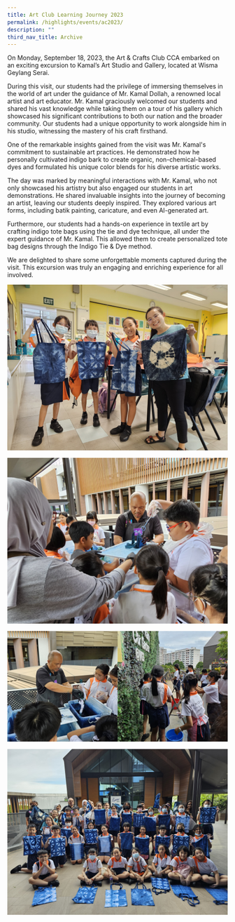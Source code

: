 ```yaml
---
title: Art Club Learning Journey 2023
permalink: /highlights/events/ac2023/
description: ""
third_nav_title: Archive
---
```

On Monday, September 18, 2023, the Art & Crafts Club CCA embarked on an exciting excursion to Kamal’s Art Studio and Gallery, located at Wisma Geylang Serai.

During this visit, our students had the privilege of immersing themselves in the world of art under the guidance of Mr. Kamal Dollah, a renowned local artist and art educator. Mr. Kamal graciously welcomed our students and shared his vast knowledge while taking them on a tour of his gallery which showcased his significant contributions to both our nation and the broader community. Our students had a unique opportunity to work alongside him in his studio, witnessing the mastery of his craft firsthand.

One of the remarkable insights gained from the visit was Mr. Kamal's commitment to sustainable art practices. He demonstrated how he personally cultivated indigo bark to create organic, non-chemical-based dyes and formulated his unique color blends for his diverse artistic works.

The day was marked by meaningful interactions with Mr. Kamal, who not only showcased his artistry but also engaged our students in art demonstrations. He shared invaluable insights into the journey of becoming an artist, leaving our students deeply inspired. They explored various art forms, including batik painting, caricature, and even AI-generated art.

Furthermore, our students had a hands-on experience in textile art by crafting indigo tote bags using the tie and dye technique, all under the expert guidance of Mr. Kamal. This allowed them to create personalized tote bag designs through the Indigo Tie & Dye method.

We are delighted to share some unforgettable moments captured during the visit. This excursion was truly an engaging and enriching experience for all involved.


![](/images/art_lj4.jpg)

![](/images/art%20club%20learning%20journey2023.jpg)

![](/images/art_lj3.JPG)

![](/images/art_lj5.jpg)